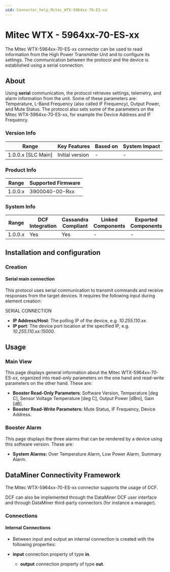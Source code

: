 ```yaml
---
uid: Connector_help_Mitec_WTX-5964xx-70-ES-xx
---
```


# Mitec WTX - 5964xx-70-ES-xx

The Mitec WTX-5964xx-70-ES-xx connector can be used to read information from the High Power Transmitter Unit and to configure its settings. The communication between the protocol and the device is established using a serial connection.

## About

Using **serial** communication, the protocol retrieves settings, telemetry, and alarm information from the unit. Some of these parameters are: Temperature, L-Band Frequency (also called IF Frequency), Output Power, and Mute Status. The protocol also sets some of the parameters on the Mitec WTX-5964xx-70-ES-xx, for example the Device Address and IF Frequency.

### Version Info

| Range                | Key Features     | Based on     | System Impact     |
|----------------------|------------------|--------------|-------------------|
| 1.0.0.x [SLC Main]   | Initial version  | -            | -                 |

### Product Info

| Range     | Supported Firmware     |
|-----------|------------------------|
| 1.0.0.x   | 3900040-00-Rxx         |

### System Info

| Range     | DCF Integration     | Cassandra Compliant     | Linked Components     | Exported Components     |
|-----------|---------------------|-------------------------|-----------------------|-------------------------|
| 1.0.0.x   | Yes                 | Yes                     | -                     | -                       |

## Installation and configuration

### Creation

#### Serial main connection

This protocol uses serial communication to transmit commands and receive responses from the target devices. It requires the following input during element creation:

SERIAL CONNECTION

- **IP Address/Host**: The polling IP of the device, e.g. *10.255.110.xx*.
- **IP port**: The device port location at the specified IP, e.g. *10.255.110.xx:15000*.

## Usage

### Main View

This page displays general information about the Mitec WTX-5964xx-70-ES-xx, organized into read-only parameters on the one hand and read-write parameters on the other hand. These are:

- **Booster Read-Only Parameters**: Software Version, Temperature \[deg C\], Sensor Voltage Temperature \[deg C\], Output Power \[dBm\], Gain \[dB\].
- **Booster Read-Write Parameters:** Mute Status, IF Frequency, Device Address.

### Booster Alarm

This page displays the three alarms that can be rendered by a device using this software version. These are:

- **System Alarms:** Over Temperature Alarm, Low Power Alarm, Summary Alarm.

## DataMiner Connectivity Framework

The Mitec WTX-5964xx-70-ES-xx connector supports the usage of DCF.

DCF can also be implemented through the DataMiner DCF user interface and through DataMiner third-party connectors (for instance a manager).

### Connections

#### Internal Connections

- Between input and output an internal connection is created with the following properties:

- **input** connection property of type **in**.
  - **output** connection property of type **out**.
